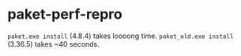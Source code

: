 # paket-perf-repro

`paket.exe install` (4.8.4) takes loooong time.
`paket_old.exe install` (3.36.5) takes ~40 seconds. 